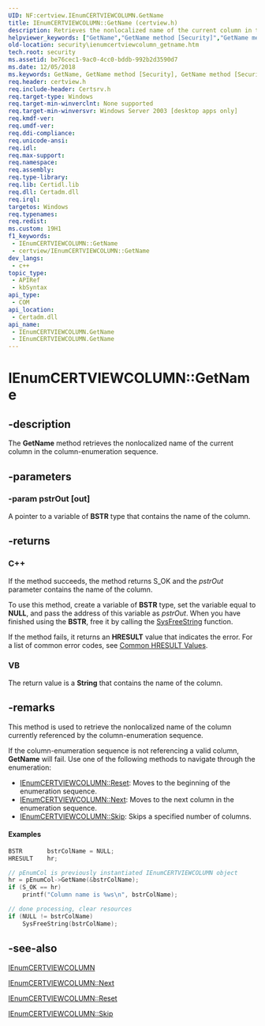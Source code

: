 ```yaml
---
UID: NF:certview.IEnumCERTVIEWCOLUMN.GetName
title: IEnumCERTVIEWCOLUMN::GetName (certview.h)
description: Retrieves the nonlocalized name of the current column in the column-enumeration sequence.
helpviewer_keywords: ["GetName","GetName method [Security]","GetName method [Security]","IEnumCERTVIEWCOLUMN interface","IEnumCERTVIEWCOLUMN interface [Security]","GetName method","IEnumCERTVIEWCOLUMN.GetName","IEnumCERTVIEWCOLUMN::GetName","_certsrv_ienumcertviewcolumn_getname","certview/IEnumCERTVIEWCOLUMN::GetName","security.ienumcertviewcolumn_getname"]
old-location: security\ienumcertviewcolumn_getname.htm
tech.root: security
ms.assetid: be76cec1-9ac0-4cc0-bddb-992b2d3590d7
ms.date: 12/05/2018
ms.keywords: GetName, GetName method [Security], GetName method [Security],IEnumCERTVIEWCOLUMN interface, IEnumCERTVIEWCOLUMN interface [Security],GetName method, IEnumCERTVIEWCOLUMN.GetName, IEnumCERTVIEWCOLUMN::GetName, _certsrv_ienumcertviewcolumn_getname, certview/IEnumCERTVIEWCOLUMN::GetName, security.ienumcertviewcolumn_getname
req.header: certview.h
req.include-header: Certsrv.h
req.target-type: Windows
req.target-min-winverclnt: None supported
req.target-min-winversvr: Windows Server 2003 [desktop apps only]
req.kmdf-ver: 
req.umdf-ver: 
req.ddi-compliance: 
req.unicode-ansi: 
req.idl: 
req.max-support: 
req.namespace: 
req.assembly: 
req.type-library: 
req.lib: Certidl.lib
req.dll: Certadm.dll
req.irql: 
targetos: Windows
req.typenames: 
req.redist: 
ms.custom: 19H1
f1_keywords:
 - IEnumCERTVIEWCOLUMN::GetName
 - certview/IEnumCERTVIEWCOLUMN::GetName
dev_langs:
 - c++
topic_type:
 - APIRef
 - kbSyntax
api_type:
 - COM
api_location:
 - Certadm.dll
api_name:
 - IEnumCERTVIEWCOLUMN.GetName
 - IEnumCERTVIEWCOLUMN.GetName
---
```


# IEnumCERTVIEWCOLUMN::GetName


## -description

The <b>GetName</b> method retrieves the nonlocalized name of the current column in the column-enumeration sequence.

## -parameters

### -param pstrOut [out]

A pointer to a variable of <b>BSTR</b> type that  contains the name of the column.

## -returns

<h3>C++</h3>
 If the method succeeds, the method returns S_OK  and the <i>pstrOut</i> parameter contains the name of the column.

To use this method, create a variable of <b>BSTR</b> type, set the variable equal to <b>NULL</b>, and pass the address of this variable as <i>pstrOut</i>. When you have finished using the <b>BSTR</b>, free it by calling the <a href="https://docs.microsoft.com/previous-versions/windows/desktop/api/oleauto/nf-oleauto-sysfreestring">SysFreeString</a> function.

If the method fails, it returns an <b>HRESULT</b> value that indicates the error. For a list of common error codes, see <a href="https://docs.microsoft.com/windows/desktop/SecCrypto/common-hresult-values">Common HRESULT Values</a>.

<h3>VB</h3>
 The return value is a <b>String</b> that contains the name of the column.

## -remarks

This method is used to retrieve the nonlocalized name of the  column currently referenced by the 
column-enumeration sequence.

If the column-enumeration sequence is not referencing a valid column, <b>GetName</b> will fail. Use one of the following methods to navigate through the enumeration:

<ul>
<li>
<a href="https://docs.microsoft.com/windows/desktop/api/certview/nf-certview-ienumcertviewcolumn-reset">IEnumCERTVIEWCOLUMN::Reset</a>: Moves to the beginning of the enumeration sequence.</li>
<li>
<a href="https://docs.microsoft.com/windows/desktop/api/certview/nf-certview-ienumcertviewcolumn-next">IEnumCERTVIEWCOLUMN::Next</a>: Moves to the next column in the enumeration sequence.</li>
<li>
<a href="https://docs.microsoft.com/windows/desktop/api/certview/nf-certview-ienumcertviewcolumn-skip">IEnumCERTVIEWCOLUMN::Skip</a>: Skips a specified number of columns.</li>
</ul>

#### Examples


```cpp
BSTR       bstrColName = NULL;
HRESULT    hr;

// pEnumCol is previously instantiated IEnumCERTVIEWCOLUMN object
hr = pEnumCol->GetName(&bstrColName);
if (S_OK == hr)
    printf("Column name is %ws\n", bstrColName);

// done processing, clear resources
if (NULL != bstrColName)
    SysFreeString(bstrColName);
```

## -see-also

<a href="https://docs.microsoft.com/windows/desktop/api/certview/nn-certview-ienumcertviewcolumn">IEnumCERTVIEWCOLUMN</a>



<a href="https://docs.microsoft.com/windows/desktop/api/certview/nf-certview-ienumcertviewcolumn-next">IEnumCERTVIEWCOLUMN::Next</a>



<a href="https://docs.microsoft.com/windows/desktop/api/certview/nf-certview-ienumcertviewcolumn-reset">IEnumCERTVIEWCOLUMN::Reset</a>



<a href="https://docs.microsoft.com/windows/desktop/api/certview/nf-certview-ienumcertviewcolumn-skip">IEnumCERTVIEWCOLUMN::Skip</a>

